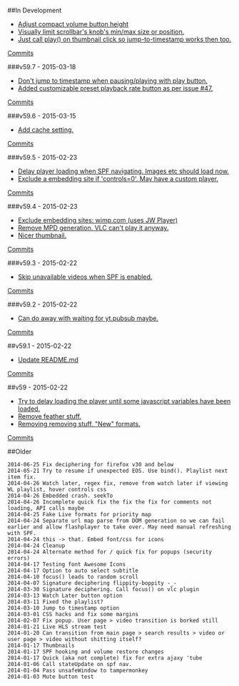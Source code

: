 ##In Development

 - [Adjust compact volume button height](https://github.com/jackun/VLCTube/pull/52)
 - [Visually limit scrollbar's knob's min/max size or position.](https://github.com/jackun/VLCTube/commit/b7af86cda7eaf0bff5de82beb7004b18902db677)
 - [Just call play() on thumbnail click so jump-to-timestamp works then too.](https://github.com/jackun/VLCTube/commit/7c5ae4c9574c3cee8d605201b05fa052b109189e)

[Commits](https://github.com/jackun/VLCTube/compare/v59.7...master)

###v59.7 - 2015-03-18
 - [Don't jump to timestamp when pausing/playing with play button.](https://github.com/jackun/VLCTube/commit/b386754c5cc631d0b1a51e66bff0fdbdf971e109)
 - [Added customizable preset playback rate button as per issue #47.](https://github.com/jackun/VLCTube/pull/50)

[Commits](https://github.com/jackun/VLCTube/compare/v59.6...v59.7)

###v59.6 - 2015-03-15
 - [Add cache setting.](https://github.com/jackun/VLCTube/commit/14429032db237426df37538a223f869b8493a2e7)

[Commits](https://github.com/jackun/VLCTube/compare/v59.5...v59.6)

###v59.5 - 2015-02-23
 - [Delay player loading when SPF navigating. Images etc should load now.](https://github.com/jackun/VLCTube/commit/cf1ead1093a8e38ed04deae5c1ef07b43916dc6f)
 - [Exclude a embedding site if 'controls=0'. May have a custom player.](https://github.com/jackun/VLCTube/commit/9975631b9286cdc4f82103a306f3302e7d5d64e5)

[Commits](https://github.com/jackun/VLCTube/compare/v59.4...v59.5)

###v59.4 - 2015-02-23
 - [Exclude embedding sites: wimp.com (uses JW Player)](https://github.com/jackun/VLCTube/commit/e450d6813343092aef9796db95f56adbefb8144f)
 - [Remove MPD generation. VLC can't play it anyway.](https://github.com/jackun/VLCTube/commit/28a9a7f2eee19c6754d9245d950c2906ccffa17e)
 - [Nicer thumbnail.](https://github.com/jackun/VLCTube/commit/2ccca70182d8716979aa4ad392801f023520da64)

[Commits](https://github.com/jackun/VLCTube/compare/v59.3...v59.4)

###v59.3 - 2015-02-22
 - [Skip unavailable videos when SPF is enabled.](https://github.com/jackun/VLCTube/commit/b8265c4cd2b6708658206374e0ffa1b487d26c02)

[Commits](https://github.com/jackun/VLCTube/compare/v59.2...v59.3)

###v59.2 - 2015-02-22
 - [Can do away with waiting for yt.pubsub maybe.](https://github.com/jackun/VLCTube/commit/bc7021a61aa6549a5a6b995d4f8f35cda5da4bdf)

[Commits](https://github.com/jackun/VLCTube/compare/v59.1...v59.2)

##v59.1 - 2015-02-22
 - [Update README.md](https://github.com/jackun/VLCTube/commit/18607e782883b74f2c70112e2becd83cad1f49d0)

[Commits](https://github.com/jackun/VLCTube/compare/v59...v59.1)

##v59 - 2015-02-22
 - [Try to delay loading the player until some javascript variables have been loaded.](https://github.com/jackun/VLCTube/commit/24f068746b02cab28d7b24b1b306bb51d10c6c4d)
 - [Remove feather stuff.](https://github.com/jackun/VLCTube/commit/2ecb76f5a8538b8cf8c283c9dd1a2e921641f2bf)
 - [Removing removing stuff. "New" formats.](https://github.com/jackun/VLCTube/commit/acad5ccb429177009669e79a27ed96aa18f42bd0)

[Commits](https://github.com/jackun/VLCTube/compare/v58.4...v59)


##Older
```
2014-06-25 Fix deciphering for firefox v30 and below
2014-05-21 Try to resume if unexpected EOS. Use bind(). Playlist next item fix.
2014-04-26 Watch later, regex fix, remove from watch later if viewing WL playlist, hover controls css
2014-04-26 Embedded crash. seekTo
2014-04-26 Incomplete quick fix the fix the fix for comments not loading, API calls maybe
2014-04-25 Fake Live formats for priority map
2014-04-24 Separate url map parse from DOM generation so we can fail earlier and allow flashplayer to take over. May need manual refreshing with SPF.
2014-04-24 this -> that. Embed font/css for icons
2014-04-24 Cleanup
2014-04-24 Alternate method for / quick fix for popups (security errors)
2014-04-17 Testing font Awesome Icons
2014-04-17 Option to auto select subtitle
2014-04-10 focus() leads to random scroll
2014-04-07 Signature deciphering flippity-boppity -_-
2014-03-30 Signature deciphering. Call focus() on vlc plugin
2014-03-13 Watch Later button option
2014-03-11 Fixed the playlist?
2014-03-10 Jump to timestamp option
2014-03-01 CSS hacks and fix some margins
2014-02-07 Fix popup. User page > video transition is borked still
2014-01-21 Live HLS stream test
2014-01-20 Can transition from main page > search results > video or user page > video without shitting itself?
2014-01-17 Thumbnails
2014-01-17 SPF hooking and volume restore changes
2014-01-17 Quick (aka not complete) fix for extra ajaxy 'tube
2014-01-06 Call stateUpdate on spf nav.
2014-01-04 Pass unsafeWindow to tampermonkey
2014-01-03 Mute button test
```